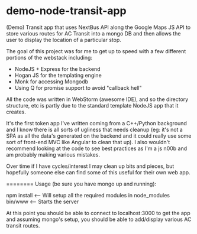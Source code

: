 demo-node-transit-app
=====================

(Demo) Transit app that uses NextBus API along the Google Maps JS API to store various routes for AC Transit into
a mongo DB and then allows the user to display the location of a particular stop.

The goal of this project was for me to get up to speed with a few different portions of the webstack including:
- NodeJS + Express for the backend
- Hogan JS for the templating engine
- Monk for accessing Mongodb
- Using Q for promise support to avoid "callback hell"

All the code was written in WebStorm (awesome IDE), and so the directory structure, etc is partly due to the standard
template NodeJS app that it creates.

It's the first token app I've written coming from a C++/Python background and I know there is all sorts of ugliness
that needs cleanup (eg: it's not a SPA as all the data's generated on the backend and it could really use some sort
of front-end MVC like Angular to clean that up). I also wouldn't recommend looking at the code to see best practices
as I'm a js n00b and am probably making various mistakes.

Over time if I have cycles/interest I may clean up bits and pieces, but hopefully someone else can find some of this
useful for their own web app.

========
Usage (be sure you have mongo up and running):

npm install   <— Will setup all the required modules in node_modules
bin/www   <— Starts the server

At this point you should be able to connect to localhost:3000 to get the app and assuming mongo's setup, you should
be able to add/display various AC transit routes. 